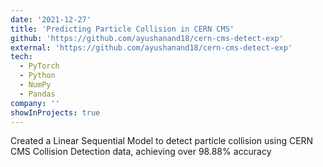 ```yaml
---
date: '2021-12-27'
title: 'Predicting Particle Collision in CERN CMS'
github: 'https://github.com/ayushanand18/cern-cms-detect-exp'
external: 'https://github.com/ayushanand18/cern-cms-detect-exp'
tech:
  - PyTorch
  - Python
  - NumPy
  - Pandas
company: ''
showInProjects: true
---
```


Created a Linear Sequential Model to detect particle collision using CERN CMS Collision Detection data, achieving over 98.88% accuracy
